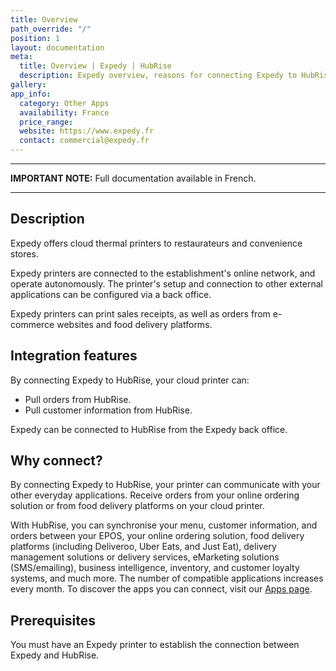 ```yaml
---
title: Overview
path_override: "/"
position: 1
layout: documentation
meta:
  title: Overview | Expedy | HubRise
  description: Expedy overview, reasons for connecting Expedy to HubRise and summary of integrated features. Synchronise data between your EPOS Expedy and your other apps.
gallery:
app_info:
  category: Other Apps
  availability: France
  price_range:
  website: https://www.expedy.fr
  contact: commercial@expedy.fr
---
```


---

**IMPORTANT NOTE:** Full documentation available <Link href="/fr/apps/expedy">in French</Link>.

---

## Description

Expedy offers cloud thermal printers to restaurateurs and convenience stores.

Expedy printers are connected to the establishment's online network, and operate autonomously. The printer's setup and connection to other external applications can be configured via a back office.

Expedy printers can print sales receipts, as well as orders from e-commerce websites and food delivery platforms.

## Integration features

By connecting Expedy to HubRise, your cloud printer can:

- Pull orders from HubRise.
- Pull customer information from HubRise.

Expedy can be connected to HubRise from the Expedy back office.

## Why connect?

By connecting Expedy to HubRise, your printer can communicate with your other everyday applications. Receive orders from your online ordering solution or from food delivery platforms on your cloud printer.

With HubRise, you can synchronise your menu, customer information, and orders between your EPOS, your online ordering solution, food delivery platforms (including Deliveroo, Uber Eats, and Just Eat), delivery management solutions or delivery services, eMarketing solutions (SMS/emailing), business intelligence, inventory, and customer loyalty systems, and much more. The number of compatible applications increases every month. To discover the apps you can connect, visit our [Apps page](/apps).

## Prerequisites

You must have an Expedy printer to establish the connection between Expedy and HubRise.
